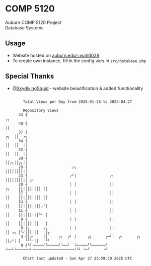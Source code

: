 # COMP 5120
Auburn COMP 5120 Project  
Database Systems

## Usage
- Website hosted on [auburn.edu/~wah0028](https://webhome.auburn.edu/~wah0028/)
- To create own instance, fill in the config vars in `src/database.php`

## Special Thanks
- [@SkydivingSquid](https://github.com/SkydivingSquid) - website beautification & added functionality

```

        Total Views per Day from 2025-01-28 to 2025-04-27

        Repository Views
      43 ┼                                                                               ╭╮
      40 ┤                                                                               ││
      37 ┤                                                                           ╭╮  ││  ╭╮
      34 ┤                                                                           ││  ││  ││
      32 ┤                                                                           ││  ││  ││
      29 ┤                                                                           ││╭╮││╭╮││
      26 ┤                    ╭╮                                                     ││││││││││
      23 ┤                   ╭╯│               ╭╮                                    ││││││││││ ╭╮
      20 ┤                   │ │               ││                              ╭╮    ││││││││││ ││
      17 ┤                   │ │               ││                              ││    ││││││││││ ││
      14 ┤                   │ │               ││                              ││    ││││││││││╭╯│
      11 ┤                   │ │               ││                              ││    │││││││││╰╯ │
       9 ┤                   │ │               ││                              ││    │││││││││   │
       6 ┼╮      ╭╮          │ │               ││                              ││ ╭╮ │╰╯││││││   │╭
       3 ┤│╭╮    ││     ╭╮  ╭╯ │     ╭╮      ╭─╯│  ╭╮      ╭╮                  ││╭╯│ │  ╰╯╰╯││   ╰╯
       0 ┤╰╯╰────╯╰─────╯╰──╯  ╰─────╯╰──────╯  ╰──╯╰──────╯╰──────────────────╯╰╯ ╰─╯      ╰╯

        Chart last updated - Sun Apr 27 23:59:30 2025 UTC
        
```
